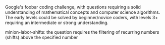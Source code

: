 Google's foobar coding challenge, with questions requiring a solid understanding of mathematical concepts and computer science algorithms. The early levels could be solved by beginner/novice coders, with levels 3+ requiring an intermediate or strong understanding.

minion-labor-shifts: the question requires the filtering of recurring numbers (shifts) above the specified number
